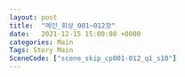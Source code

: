 ```yaml
---
layout: post
title:  "메인_회상_001~012장"
date:   2021-12-15 15:00:00 +0000
categories: Main
Tags: Story Main
SceneCode: ["scene_skip_cp001-012_q1_s10"]
---
```

